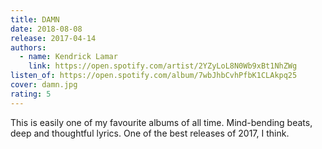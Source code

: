 ```yaml
---
title: DAMN
date: 2018-08-08
release: 2017-04-14
authors:
  - name: Kendrick Lamar
    link: https://open.spotify.com/artist/2YZyLoL8N0Wb9xBt1NhZWg
listen_of: https://open.spotify.com/album/7wbJhbCvhPfbK1CLAkpq25
cover: damn.jpg
rating: 5
---
```


This is easily one of my favourite albums of all time. Mind-bending beats, deep and thoughtful lyrics. One of the best releases of 2017, I think.
